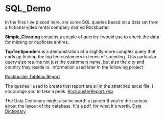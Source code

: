 # SQL_Demo

In the files I've placed here, are some SQL queries based on a data set from a fictional video rental company named Rockbuster.

**Simple_Cleaning** contains a couple of queries I would use to check the data for missing or duplicate entires.

**TopTenSpenders** is a demonstration of a slightly more complex query that ends up finding the top ten customers in terms of spending. This particular query also returns not just the customers name, but also the city and country they reside in. Information used later in the following project
  
[Rockbuster Tableau Report](https://public.tableau.com/views/3_10Rockbuster/Story1?:language=en-US&publish=yes&:display_count=n&:origin=viz_share_link)

The queries I used to create that report are all in the attatched excel file, I encourage you to take a peek.
[RockbusterReport.xlsx](https://github.com/Zachalytics/SQL_Demo/files/7221292/RockbusterReport.xlsx)

The Data Dictionary might also be worth a gander if you're the curious about the layout of the database. It's a pdf, for what it's worth.
[Data Dictionary](https://github.com/Zachalytics/SQL_Demo/files/7221297/DI.Task.3.10.Rockbuster.Data.Dictionary.pdf)
